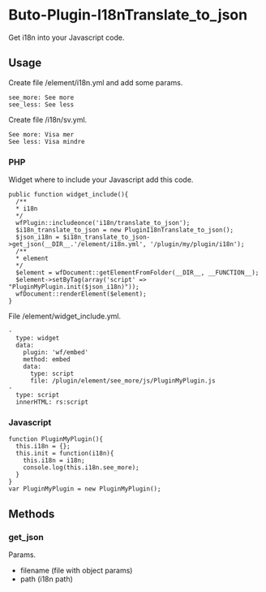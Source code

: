 # Buto-Plugin-I18nTranslate_to_json

<p>Get i18n into your Javascript code.</p>

<a name="key_0"></a>

## Usage

<p>Create file /element/i18n.yml and add some params.</p>
<pre><code>see_more: See more
see_less: See less</code></pre>
<p>Create file /i18n/sv.yml.</p>
<pre><code>See more: Visa mer
See less: Visa mindre</code></pre>

<a name="key_0_0"></a>

### PHP

<p>Widget where to include your Javascript add this code.</p>
<pre><code>public function widget_include(){
  /**
  * i18n
  */
  wfPlugin::includeonce('i18n/translate_to_json');
  $i18n_translate_to_json = new PluginI18nTranslate_to_json();
  $json_i18n = $i18n_translate_to_json-&gt;get_json(__DIR__.'/element/i18n.yml', '/plugin/my/plugin/i18n');
  /**
  * element
  */
  $element = wfDocument::getElementFromFolder(__DIR__, __FUNCTION__);
  $element-&gt;setByTag(array('script' =&gt; "PluginMyPlugin.init($json_i18n)"));
  wfDocument::renderElement($element);
}</code></pre>
<p>File /element/widget_include.yml.</p>
<pre><code>-
  type: widget
  data:
    plugin: 'wf/embed'
    method: embed
    data:
      type: script
      file: /plugin/element/see_more/js/PluginMyPlugin.js
-
  type: script
  innerHTML: rs:script</code></pre>

<a name="key_0_1"></a>

### Javascript

<pre><code>function PluginMyPlugin(){
  this.i18n = {};
  this.init = function(i18n){
    this.i18n = i18n;
    console.log(this.i18n.see_more);
  }
}
var PluginMyPlugin = new PluginMyPlugin();</code></pre>

<a name="key_1"></a>

## Methods



<a name="key_1_0"></a>

### get_json

<p>Params.</p>
<ul>
<li>filename (file with object params)</li>
<li>path (i18n path)</li>
</ul>

